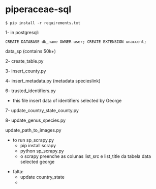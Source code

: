 # piperaceae-sql

``
$ pip install -r requirements.txt
``

1- in postgresql: 

``
    CREATE DATABASE db_name OWNER user;
    CREATE EXTENSION unaccent;
``

data_sp (contains 50k+)

2- create_table.py

3- insert_county.py

4- insert_metadata.py (metadata specieslink)

6- trusted_identifiers.py
- this file insert data of identifiers selected by George

7- update_country_state_county.py

8- update_genus_species.py

update_path_to_images.py

* to run sp_scrapy.py
  * pip install scrapy
  * python sp_scrapy.py
  * o scrapy preenche as colunas list_src e list_title da tabela data selected george

- falta:
  - update country_state
  - 